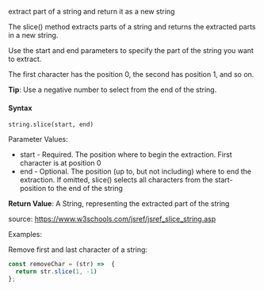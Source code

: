extract part of a string and return it as a new string

The slice() method extracts parts of a string and returns the extracted parts in a new string.

Use the start and end parameters to specify the part of the string you want to extract.

The first character has the position 0, the second has position 1, and so on.

**Tip**: Use a negative number to select from the end of the string.

#### Syntax

`string.slice(start, end)`

Parameter Values: 
- start - Required. The position where to begin the extraction. First character is at position 0
- end - Optional. The position (up to, but not including) where to end the extraction. If omitted, slice() selects all characters from the start-position to the end of the string

**Return Value**:	A String, representing the extracted part of the string

source: https://www.w3schools.com/jsref/jsref_slice_string.asp

Examples:

Remove first and last character of a string:
```js
const removeChar = (str) =>  {
  return str.slice(1, -1)
};
```